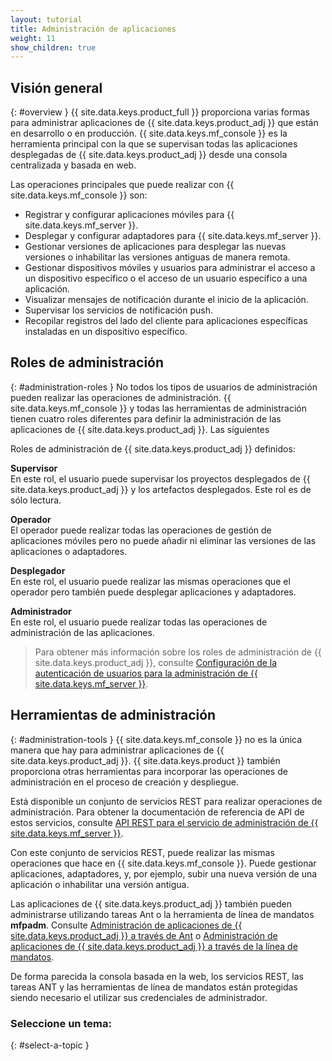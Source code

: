 ```yaml
---
layout: tutorial
title: Administración de aplicaciones
weight: 11
show_children: true
---
```

## Visión general
{: #overview }
{{ site.data.keys.product_full }} proporciona varias formas para administrar aplicaciones de {{ site.data.keys.product_adj }} que están en desarrollo o en producción. {{ site.data.keys.mf_console }} es la herramienta principal con la que se supervisan todas las aplicaciones desplegadas de {{ site.data.keys.product_adj }} desde una consola centralizada y basada en web.

Las operaciones principales que puede realizar con {{ site.data.keys.mf_console }} son:

* Registrar y configurar aplicaciones móviles para {{ site.data.keys.mf_server }}.
* Desplegar y configurar adaptadores para {{ site.data.keys.mf_server }}.
* Gestionar versiones de aplicaciones para desplegar las nuevas versiones o inhabilitar las versiones antiguas de manera remota.
* Gestionar dispositivos móviles y usuarios para administrar el acceso a un dispositivo específico o el acceso de un usuario específico a una aplicación.
* Visualizar mensajes de notificación durante el inicio de la aplicación.
* Supervisar los servicios de notificación push.
* Recopilar registros del lado del cliente para aplicaciones específicas instaladas en un dispositivo específico.

## Roles de administración
{: #administration-roles }
No todos los tipos de usuarios de administración pueden realizar las operaciones de administración. {{ site.data.keys.mf_console }} y todas las herramientas de administración tienen cuatro roles diferentes para definir la administración de las aplicaciones de {{ site.data.keys.product_adj }}. Las siguientes

Roles de administración de {{ site.data.keys.product_adj }} definidos:

**Supervisor**  
En este rol, el usuario puede supervisar los proyectos desplegados de {{ site.data.keys.product_adj }} y los artefactos desplegados. Este rol es de sólo lectura.

**Operador**  
El operador puede realizar todas las operaciones de gestión de aplicaciones móviles pero no puede añadir ni eliminar las versiones de las aplicaciones o adaptadores.

**Desplegador**  
En este rol, el usuario puede realizar las mismas operaciones que el operador pero también puede desplegar aplicaciones y adaptadores.

**Administrador**  
En este rol, el usuario puede realizar todas las operaciones de administración de las aplicaciones.

> Para obtener más información sobre los roles de administración de {{ site.data.keys.product_adj }}, consulte [Configuración de la autenticación de usuarios para la administración de {{ site.data.keys.mf_server }}](../installation-configuration/production/server-configuration/#configuring-user-authentication-for-mobilefirst-server-administration).

## Herramientas de administración
{: #administration-tools }
{{ site.data.keys.mf_console }} no es la única manera que hay para administrar aplicaciones de {{ site.data.keys.product_adj }}. {{ site.data.keys.product }} también proporciona otras herramientas para incorporar las operaciones de administración en el proceso de creación y despliegue.

Está disponible un conjunto de servicios REST para realizar operaciones de administración. Para obtener la documentación de referencia de API de estos servicios, consulte [API REST para el servicio de administración de {{ site.data.keys.mf_server }}](../api/rest/admin-apis/).

Con este conjunto de servicios REST, puede realizar las mismas operaciones que hace en {{ site.data.keys.mf_console }}. Puede gestionar aplicaciones, adaptadores, y, por ejemplo, subir una nueva versión de una aplicación o inhabilitar una versión antigua.

Las aplicaciones de {{ site.data.keys.product_adj }} también pueden administrarse utilizando tareas Ant o la herramienta de línea de mandatos **mfpadm**. Consulte [Administración de aplicaciones de {{ site.data.keys.product_adj }} a través de Ant](using-ant) o [Administración de aplicaciones de {{ site.data.keys.product_adj }} a través de la línea de mandatos](using-cli).

De forma parecida la consola basada en la web, los servicios REST, las tareas ANT y las herramientas de línea de mandatos están protegidas siendo necesario el utilizar sus credenciales de administrador.

### Seleccione un tema:
{: #select-a-topic }
